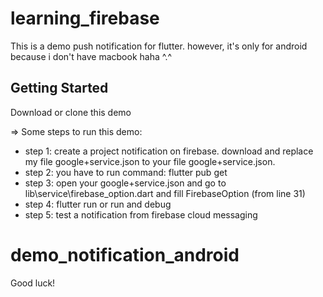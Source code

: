 # learning_firebase

This is a demo push notification for flutter.
however, it's only for android because i don't have macbook haha ^.^

## Getting Started

Download or clone this demo

=> Some steps to run this demo:

- step 1: create a project notification on firebase. download and replace my file google+service.json to your file google+service.json.
- step 2: you have to run command: flutter pub get
- step 3: open your google+service.json and go to lib\service\firebase_option.dart and fill FirebaseOption (from line 31)
- step 4: flutter run or run and debug
- step 5: test a notification from firebase cloud messaging

# demo_notification_android

Good luck!
